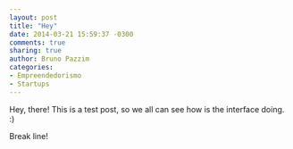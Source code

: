 ```yaml
---
layout: post
title: "Hey"
date: 2014-03-21 15:59:37 -0300
comments: true
sharing: true
author: Bruno Pazzim
categories:
- Empreendedorismo
- Startups
---
```


Hey, there! This is a test post, so we all can see how is the interface doing. :)

Break line!
